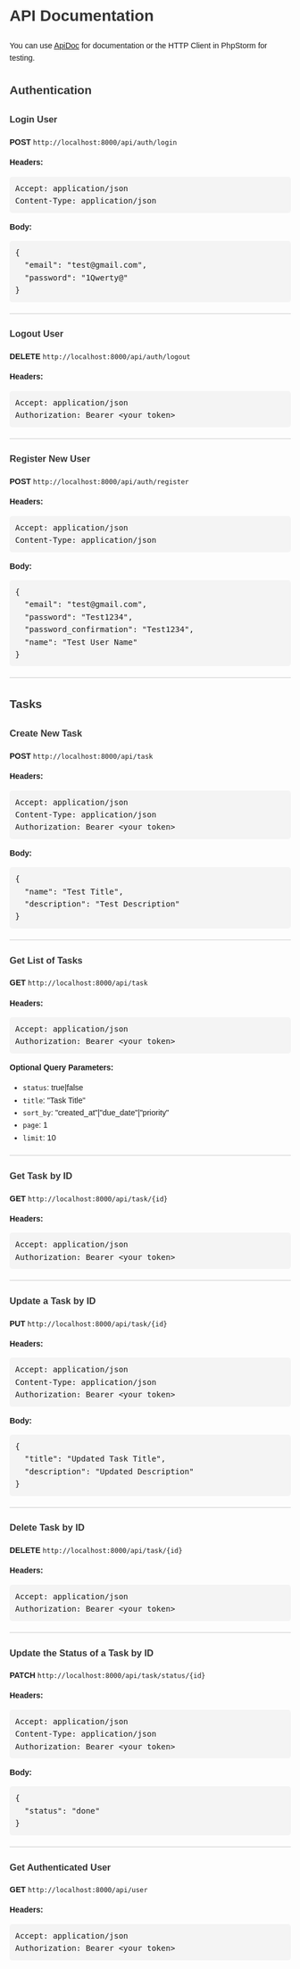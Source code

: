 <!DOCTYPE html>
<html lang="en">
<head>
    <meta charset="UTF-8">
    <meta name="viewport" content="width=device-width, initial-scale=1.0">
    <title>API Documentation</title>
    <style>
        body {
            font-family: Arial, sans-serif;
            line-height: 1.6;
            margin: 20px;
        }
        h1, h2, h3 {
            color: #333;
        }
        pre {
            background: #f4f4f4;
            padding: 10px;
            border-radius: 5px;
            overflow: auto;
        }
        hr {
            border: 0;
            height: 1px;
            background: #ccc;
            margin: 20px 0;
        }
    </style>
</head>
<body>

<h1>API Documentation</h1>

<p>You can use <a href="http://localhost:8000/apidoc/index.html">ApiDoc</a> for documentation or the HTTP Client in PhpStorm for testing.</p>

<h2>Authentication</h2>

<h3>Login User</h3>
<p><strong>POST</strong> <code>http://localhost:8000/api/auth/login</code></p>
<p><strong>Headers:</strong></p>
<pre>
Accept: application/json
Content-Type: application/json
</pre>
<p><strong>Body:</strong></p>
<pre>
{
  "email": "test@gmail.com",
  "password": "1Qwerty@"
}
</pre>

<hr>

<h3>Logout User</h3>
<p><strong>DELETE</strong> <code>http://localhost:8000/api/auth/logout</code></p>
<p><strong>Headers:</strong></p>
<pre>
Accept: application/json
Authorization: Bearer &lt;your token&gt;
</pre>

<hr>

<h3>Register New User</h3>
<p><strong>POST</strong> <code>http://localhost:8000/api/auth/register</code></p>
<p><strong>Headers:</strong></p>
<pre>
Accept: application/json
Content-Type: application/json
</pre>
<p><strong>Body:</strong></p>
<pre>
{
  "email": "test@gmail.com",
  "password": "Test1234",
  "password_confirmation": "Test1234",
  "name": "Test User Name"
}
</pre>

<hr>

<h2>Tasks</h2>

<h3>Create New Task</h3>
<p><strong>POST</strong> <code>http://localhost:8000/api/task</code></p>
<p><strong>Headers:</strong></p>
<pre>
Accept: application/json
Content-Type: application/json
Authorization: Bearer &lt;your token&gt;
</pre>
<p><strong>Body:</strong></p>
<pre>
{
  "name": "Test Title",
  "description": "Test Description"
}
</pre>

<hr>

<h3>Get List of Tasks</h3>
<p><strong>GET</strong> <code>http://localhost:8000/api/task</code></p>
<p><strong>Headers:</strong></p>
<pre>
Accept: application/json
Authorization: Bearer &lt;your token&gt;
</pre>
<p><strong>Optional Query Parameters:</strong></p>
<ul>
    <li><code>status</code>: true|false</li>
    <li><code>title</code>: "Task Title"</li>
    <li><code>sort_by</code>: "created_at"|"due_date"|"priority"</li>
    <li><code>page</code>: 1</li>
    <li><code>limit</code>: 10</li>
</ul>

<hr>

<h3>Get Task by ID</h3>
<p><strong>GET</strong> <code>http://localhost:8000/api/task/{id}</code></p>
<p><strong>Headers:</strong></p>
<pre>
Accept: application/json
Authorization: Bearer &lt;your token&gt;
</pre>

<hr>

<h3>Update a Task by ID</h3>
<p><strong>PUT</strong> <code>http://localhost:8000/api/task/{id}</code></p>
<p><strong>Headers:</strong></p>
<pre>
Accept: application/json
Content-Type: application/json
Authorization: Bearer &lt;your token&gt;
</pre>
<p><strong>Body:</strong></p>
<pre>
{
  "title": "Updated Task Title",
  "description": "Updated Description"
}
</pre>

<hr>

<h3>Delete Task by ID</h3>
<p><strong>DELETE</strong> <code>http://localhost:8000/api/task/{id}</code></p>
<p><strong>Headers:</strong></p>
<pre>
Accept: application/json
Authorization: Bearer &lt;your token&gt;
</pre>

<hr>

<h3>Update the Status of a Task by ID</h3>
<p><strong>PATCH</strong> <code>http://localhost:8000/api/task/status/{id}</code></p>
<p><strong>Headers:</strong></p>
<pre>
Accept: application/json
Content-Type: application/json
Authorization: Bearer &lt;your token&gt;
</pre>
<p><strong>Body:</strong></p>
<pre>
{
  "status": "done"
}
</pre>

<hr>

<h3>Get Authenticated User</h3>
<p><strong>GET</strong> <code>http://localhost:8000/api/user</code></p>
<p><strong>Headers:</strong></p>
<pre>
Accept: application/json
Authorization: Bearer &lt;your token&gt;
</pre>

</body>
</html>
